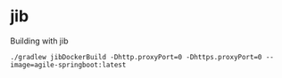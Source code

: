 # jib
Building with jib
```
./gradlew jibDockerBuild -Dhttp.proxyPort=0 -Dhttps.proxyPort=0 --image=agile-springboot:latest
```

